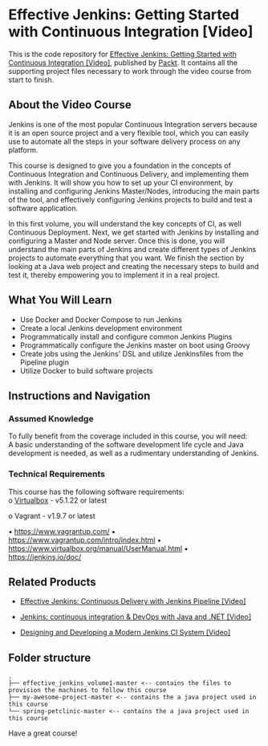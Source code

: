 # Effective Jenkins: Getting Started with Continuous Integration [Video]
This is the code repository for [Effective Jenkins: Getting Started with Continuous Integration [Video]](https://www.packtpub.com/networking-and-servers/effective-jenkins-getting-started-continuous-integration-video?utm_source=github&utm_medium=repository&utm_campaign=9781788476294), published by [Packt](https://www.packtpub.com/?utm_source=github). It contains all the supporting project files necessary to work through the video course from start to finish.
## About the Video Course
Jenkins is one of the most popular Continuous Integration servers because it is an open source project and a very flexible tool, which you can easily use to automate all the steps in your software delivery process on any platform.

This course is designed to give you a foundation in the concepts of Continuous Integration and Continuous Delivery, and implementing them with Jenkins. It will show you how to set up your CI environment, by installing and configuring Jenkins Master/Nodes, introducing the main parts of the tool, and effectively configuring Jenkins projects to build and test a software application. 

In this first volume, you will understand the key concepts of CI, as well Continuous Deployment. Next, we get started with Jenkins by installing and configuring a Master and Node server. Once this is done, you will understand the main parts of Jenkins and create different types of Jenkins projects to automate everything that you want. We finish the section by looking at a Java web project and creating the necessary steps to build and test it, thereby empowering you to implement it in a real project.

<H2>What You Will Learn</H2>
<DIV class=book-info-will-learn-text>
<UL>
<LI>Use Docker and Docker Compose to run Jenkins&nbsp; 
<LI>Create a local Jenkins development environment&nbsp; 
<LI>Programmatically install and configure common Jenkins Plugins&nbsp; 
<LI>Programmatically configure the Jenkins master on boot using Groovy&nbsp; 
<LI>Create jobs using the Jenkins' DSL and utilize Jenkinsfiles from the Pipeline plugin 
<LI>Utilize Docker to build software projects </LI></UL></DIV>

## Instructions and Navigation
### Assumed Knowledge
To fully benefit from the coverage included in this course, you will need:<br/>
A basic understanding of the software development life cycle and Java development is needed, as well as a rudimentary understanding of Jenkins.
### Technical Requirements
This course has the following software requirements:<br/>
o [Virtualbox](http://www.virtualbox.org/) - v5.1.22 or latest

o Vagrant - v1.9.7 or latest

▪ https://www.vagrantup.com/
▪ https://www.vagrantup.com/intro/index.html
▪ https://www.virtualbox.org/manual/UserManual.html
▪ https://jenkins.io/doc/


## Related Products
* [Effective Jenkins: Continuous Delivery with Jenkins Pipeline [Video]](https://www.packtpub.com/networking-and-servers/effective-jenkins-continuous-delivery-jenkins-pipeline-video?utm_source=github&utm_medium=repository&utm_campaign=9781788477710)

* [Jenkins: continuous integration & DevOps with Java and .NET [Video]](https://www.packtpub.com/web-development/jenkins-continuous-integration-devops-java-and-net-video?utm_source=github&utm_medium=repository&utm_campaign=9781788995023)

* [Designing and Developing a Modern Jenkins CI System [Video]](https://www.packtpub.com/networking-and-servers/designing-and-developing-modern-jenkins-ci-system-video?utm_source=github&utm_medium=repository&utm_campaign=9781788390149)



## Folder structure

```
.
├── effective_jenkins_volume1-master <-- contains the files to provision the machines to follow this course
├── my-awesome-project-master <-- contains the a java project used in this course
└── spring-petclinic-master <-- contains the a java project used in this course
```

Have a great course!
